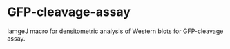 # GFP-cleavage-assay
IamgeJ macro for densitometric analysis of Western blots for GFP-cleavage assay. 
